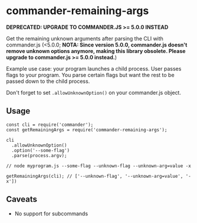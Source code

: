 # commander-remaining-args

**DEPRECATED: UPGRADE TO COMMANDER.JS >= 5.0.0 INSTEAD**

Get the remaining unknown arguments after parsing the CLI with commander.js (<5.0.0; **NOTA: Since version 5.0.0, commander.js doesn't remove unknown options anymore, making this library obsolete. Please upgrade to commander.js >= 5.0.0 instead.**)

Example use case: your program launches a child process. User passes flags to your program. You parse certain flags but want the rest to be passed down to the child process.

Don't forget to set `.allowUnknownOption()` on your commander.js object.

## Usage

```
const cli = require('commander');
const getRemainingArgs = require('commander-remaining-args');

cli
  .allowUnknownOption()
  .option('--some-flag')
  .parse(process.argv);

// node myprogram.js --some-flag --unknown-flag --unknown-arg=value -x

getRemainingArgs(cli); // ['--unknown-flag', '--unknown-arg=value', '-x'])

```

## Caveats

* No support for subcommands

